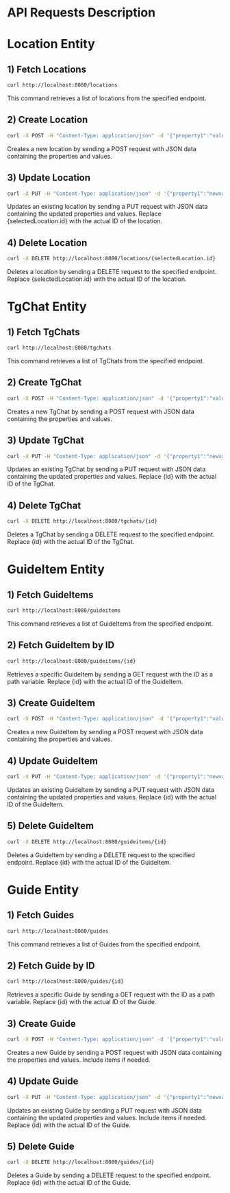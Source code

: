 # API Requests Description

# Location Entity
## 1) Fetch Locations
```bash
curl http://localhost:8080/locations
```
This command retrieves a list of locations from the specified endpoint.

## 2) Create Location
```bash
curl -X POST -H "Content-Type: application/json" -d '{"property1":"value1","property2":"value2"}' http://localhost:8080/locations
```
Creates a new location by sending a POST request with JSON data containing the properties and values.

## 3) Update Location
```bash
curl -X PUT -H "Content-Type: application/json" -d '{"property1":"newvalue1","property2":"newvalue2"}' http://localhost:8080/locations/{selectedLocation.id}
```
Updates an existing location by sending a PUT request with JSON data containing the updated properties and values. Replace {selectedLocation.id} with the actual ID of the location.

## 4) Delete Location
```bash
curl -X DELETE http://localhost:8080/locations/{selectedLocation.id}
```
Deletes a location by sending a DELETE request to the specified endpoint. Replace {selectedLocation.id} with the actual ID of the location.

# TgChat Entity

## 1) Fetch TgChats
```bash
curl http://localhost:8080/tgchats
```
This command retrieves a list of TgChats from the specified endpoint.

## 2) Create TgChat
```bash
curl -X POST -H "Content-Type: application/json" -d '{"property1":"value1","property2":"value2"}' http://localhost:8080/tgchats
```
Creates a new TgChat by sending a POST request with JSON data containing the properties and values.

## 3) Update TgChat
```bash
curl -X PUT -H "Content-Type: application/json" -d '{"property1":"newvalue1","property2":"newvalue2"}' http://localhost:8080/tgchats/{id}
```
Updates an existing TgChat by sending a PUT request with JSON data containing the updated properties and values. Replace {id} with the actual ID of the TgChat.

## 4) Delete TgChat
```bash
curl -X DELETE http://localhost:8080/tgchats/{id}
```
Deletes a TgChat by sending a DELETE request to the specified endpoint. Replace {id} with the actual ID of the TgChat.

# GuideItem Entity

## 1) Fetch GuideItems
```bash
curl http://localhost:8080/guideitems
```
This command retrieves a list of GuideItems from the specified endpoint.

## 2) Fetch GuideItem by ID
```bash
curl http://localhost:8080/guideitems/{id}
```
Retrieves a specific GuideItem by sending a GET request with the ID as a path variable. Replace {id} with the actual ID of the GuideItem.

## 3) Create GuideItem
```bash
curl -X POST -H "Content-Type: application/json" -d '{"property1":"value1","property2":"value2"}' http://localhost:8080/guideitems
```
Creates a new GuideItem by sending a POST request with JSON data containing the properties and values.

## 4) Update GuideItem
```bash
curl -X PUT -H "Content-Type: application/json" -d '{"property1":"newvalue1","property2":"newvalue2"}' http://localhost:8080/guideitems/{id}
```
Updates an existing GuideItem by sending a PUT request with JSON data containing the updated properties and values. Replace {id} with the actual ID of the GuideItem.

## 5) Delete GuideItem
```bash
curl -X DELETE http://localhost:8080/guideitems/{id}
```
Deletes a GuideItem by sending a DELETE request to the specified endpoint. Replace {id} with the actual ID of the GuideItem.

# Guide Entity

## 1) Fetch Guides
```bash
curl http://localhost:8080/guides
```
This command retrieves a list of Guides from the specified endpoint.

## 2) Fetch Guide by ID
```bash
curl http://localhost:8080/guides/{id}
```
Retrieves a specific Guide by sending a GET request with the ID as a path variable. Replace {id} with the actual ID of the Guide.

## 3) Create Guide
```bash
curl -X POST -H "Content-Type: application/json" -d '{"property1":"value1","property2":"value2","items":[{"itemProperty1":"itemValue1","itemProperty2":"itemValue2"}]}' http://localhost:8080/guides
```
Creates a new Guide by sending a POST request with JSON data containing the properties and values. Include items if needed.

## 4) Update Guide
```bash
curl -X PUT -H "Content-Type: application/json" -d '{"property1":"newvalue1","property2":"newvalue2","items":[{"itemProperty1":"itemNewValue1","itemProperty2":"itemNewValue2"}]}' http://localhost:8080/guides/{id}
```
Updates an existing Guide by sending a PUT request with JSON data containing the updated properties and values. Include items if needed. Replace {id} with the actual ID of the Guide.

## 5) Delete Guide
```bash
curl -X DELETE http://localhost:8080/guides/{id}
```
Deletes a Guide by sending a DELETE request to the specified endpoint. Replace {id} with the actual ID of the Guide.
